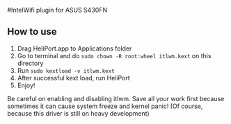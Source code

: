 #IntelWifi plugin for ASUS S430FN

## How to use

1. Drag HeliPort.app to Applications folder
2. Go to terminal and do `sudo chown -R root:wheel itlwm.kext` on this directory
3. Run `sudo kextload -v itlwm.kext`
4. After successful kext load, run HeliPort
5. Enjoy!

Be careful on enabling and disabling itlwm. Save all your work first because sometimes it can cause system freeze and kernel panic! (Of course, because this driver is still on heavy development)